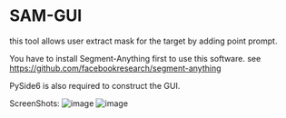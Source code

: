 # SAM-GUI

this tool allows user extract mask for the target by adding point prompt.

You have to install Segment-Anything first to use this software. see https://github.com/facebookresearch/segment-anything

PySide6 is also required to construct the GUI.

ScreenShots:
![image](https://github.com/user-attachments/assets/123956ba-e3bd-448a-837f-c0e79ac196f7)
![image](https://github.com/user-attachments/assets/39c61567-f64f-4771-97d8-aad69168890a)
